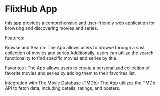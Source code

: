 # FlixHub App
this app provides a comprehensive and user-friendly web application for browsing and discovering movies and series.

Features:

Browse and Search: The App allows users to browse through a vast collection of movies and series Additionally, users can utilize the search functionality to find specific movies and series by title.

Favorites : The App allows users to create a personalized collection of favorite movies and series by adding them to their favorites list.

Integration with The Movie Database (TMDb): The App utilizes the TMDb API to fetch data, including details, ratings, and posters.
